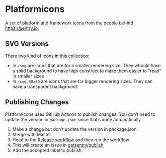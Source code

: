 Platformicons
=============

A set of platform and framework icons from the people behind https://sentry.io.

## SVG Versions

There two kind of icons in this collection:

* In `/svg` are icons that are for a smaller rendering size. They whould have a solid background to have high constract to make them easier to "read" in smaller sizes
* In `/svg_80x80` are icons that are for bigger rendering sizes. They can have a transparent background.

## Publishing Changes 
Platformicons uses GitHub Actions to publish changes. You don’t need to update the version in `package.json` since that’s done automatically.

1. Make a change but don’t update the version in package.json
2. Merge with Master
3. Head to the [Release workflow](https://github.com/getsentry/platformicons/actions/workflows/release.yml) and then run the workflow
4. This will create an issue in [getsentry/publish](https://github.com/getsentry/publish/issues)
5. Add the accepted label to publish
